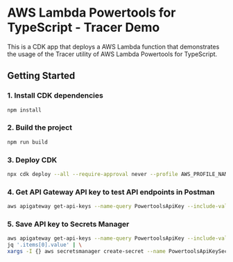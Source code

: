 # AWS Lambda Powertools for TypeScript - Tracer Demo

This is a CDK app that deploys a AWS Lambda function that demonstrates the usage of the Tracer utility of AWS Lambda Powertools for TypeScript.

## Getting Started

### 1. Install CDK dependencies

```bash
npm install
```

### 2. Build the project

```bash
npm run build
```

### 3. Deploy CDK

```bash
npx cdk deploy --all --require-approval never --profile AWS_PROFILE_NAME
```

### 4. Get API Gateway API key to test API endpoints in Postman

```bash
aws apigateway get-api-keys --name-query PowertoolsApiKey --include-values --profile AWS_PROFILE_NAME
```

### 5. Save API key to Secrets Manager

```bash
aws apigateway get-api-keys --name-query PowertoolsApiKey --include-values --profile AWS_PROFILE_NAME | \
jq '.items[0].value' | \
xargs -I {} aws secretsmanager create-secret --name PowertoolsApiKeySecret --secret-string {} --profile AWS_PROFILE_NAME
```
